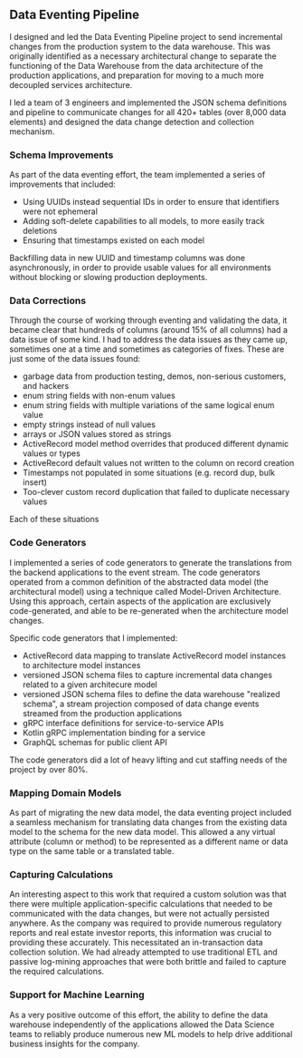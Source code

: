 ## Data Eventing Pipeline

I designed and led the Data Eventing Pipeline project to send incremental changes from
the production system to the data warehouse. This was originally identified as a
necessary architectural change to separate the functioning of the Data Warehouse from
the data architecture of the production applications, and preparation for moving to a
much more decoupled services architecture.

I led a team of 3 engineers and implemented the JSON schema definitions and pipeline to
communicate changes for all 420+ tables (over 8,000 data elements) and designed the data
change detection and collection mechanism.

### Schema Improvements

As part of the data eventing effort, the team implemented a series of improvements that
included:

- Using UUIDs instead sequential IDs in order to ensure that identifiers were not ephemeral
- Adding soft-delete capabilities to all models, to more easily track deletions
- Ensuring that timestamps existed on each model

Backfilling data in new UUID and timestamp columns was done asynchronously, in order to
provide usable values for all environments without blocking or slowing production
deployments.

### Data Corrections

Through the course of working through eventing and validating the data, it became clear that hundreds of columns (around 15% of all columns) had a data issue of some kind. I had to address the data issues as they came up, sometimes one at a time and sometimes as categories of fixes. These are just some of the data issues found:

- garbage data from production testing, demos, non-serious customers, and hackers
- enum string fields with non-enum values
- enum string fields with multiple variations of the same logical enum value
- empty strings instead of null values
- arrays or JSON values stored as strings
- ActiveRecord model method overrides that produced different dynamic values or types
- ActiveRecord default values not written to the column on record creation
- Timestamps not populated in some situations (e.g. record dup, bulk insert)
- Too-clever custom record duplication that failed to duplicate necessary values

Each of these situations 

### Code Generators

I implemented a series of code generators to generate the translations from the backend
applications to the event stream. The code generators operated from a common definition
of the abstracted data model (the architectural model) using a technique called
Model-Driven Architecture. Using this approach, certain aspects of the application are
exclusively code-generated, and able to be re-generated when the architecture model
changes.

Specific code generators that I implemented:

- ActiveRecord data mapping to translate ActiveRecord model instances to architecture model instances
- versioned JSON schema files to capture incremental data changes related to a given architecure model
- versioned JSON schema files to define the data warehouse "realized schema", a stream projection composed of data change events streamed from the production applications
- gRPC interface definitions for service-to-service APIs
- Kotlin gRPC implementation binding for a service
- GraphQL schemas for public client API

The code generators did a lot of heavy lifting and cut staffing needs of the project by
over 80%.

### Mapping Domain Models

As part of migrating the new data model, the data eventing project included a seamless
mechanism for translating data changes from the existing data model to the schema for the new data model. This allowed a any virtual attribute (column or method) to be represented as a different name or data type on the same table or a translated table.

### Capturing Calculations

An interesting aspect to this work that required a custom solution was that there were
multiple application-specific calculations that needed to be communicated with the data
changes, but were not actually persisted anywhere. As the company was required to
provide numerous regulatory reports and real estate investor reports, this information
was crucial to providing these accurately. This necessitated an in-transaction data
collection solution. We had already attempted to use traditional ETL and passive
log-mining approaches that were both brittle and failed to capture the required
calculations.

### Support for Machine Learning

As a very positive outcome of this effort, the ability to define the data warehouse
independently of the applications allowed the Data Science teams to reliably produce
numerous new ML models to help drive additional business insights for the company.
